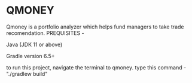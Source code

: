 # QMONEY
Qmoney is a portfolio analyzer which helps fund managers to take trade recomendation.
PREQUISITES - 

Java (JDK 11 or above)

Gradle version 6.5+

to run this project, navigate the terminal to qmoney.
type this command - "./gradlew build"
